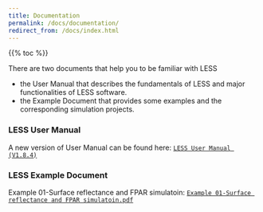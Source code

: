 ```yaml
---
title: Documentation
permalink: /docs/documentation/
redirect_from: /docs/index.html
---
```


{{% toc %}}

There are two documents that help you to be familiar with LESS
- the User Manual that describes the fundamentals of LESS and major functionalities of LESS software.
- the Example Document that provides some examples and the corresponding simulation projects.

### LESS User Manual
A new version of User Manual can be found here: [`LESS User Manual (V1.8.4)`](http://lessrt.org/Attachments/LESS_User_Manual_1.8.4.pdf)

### LESS Example Document

Example 01-Surface reflectance and FPAR simulatoin: [`Example 01-Surface reflectance and FPAR simulatoin.pdf`](http://lessrt.org/Attachments/Example_01-Surface_reflectance_and_FPAR_simulation.pdf)
